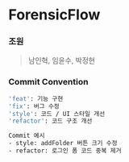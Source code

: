 # ForensicFlow

### 조원

> 남인혁, 임윤수, 박정현

### Commit Convention

```bash
'feat': 기능 구현
'fix': 버그 수정
'style': 코드 / UI 스타일 개선
'refactor': 코드 구조 개선

Commit 예시
- style: addFolder 버튼 크기 수정
- refactor: 로그인 폼 코드 중복 제거
```
